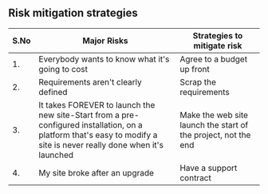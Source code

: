 ##	Risk mitigation strategies

| S.No | Major Risks                                                                                                                                                           | Strategies to mitigate risk                                     |
|------|-----------------------------------------------------------------------------------------------------------------------------------------------------------------------|-----------------------------------------------------------------|
| 1.   | Everybody wants to know what it's going to cost                                                                                                                       | Agree to a budget up front                                      |
| 2.   | Requirements aren't clearly defined                                                                                                                                   | Scrap the requirements                                          |
| 3.   | It takes FOREVER to launch the new site-Start from a pre-configured installation,  on a platform that's easy to modify a site is never really done when it's launched | Make the web site launch the start of the project,  not the end |
| 4.   | My site broke after an upgrade                                                                                                                                        | Have a support contract                                         |
